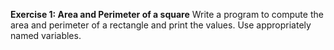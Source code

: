 **Exercise 1: Area and Perimeter of a square** Write a program to compute the area and perimeter of a rectangle and print the values. Use appropriately named variables.